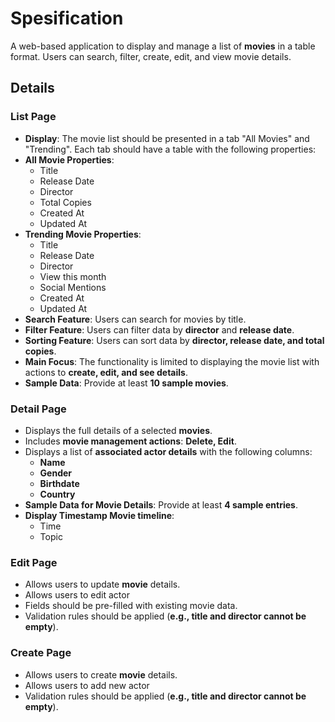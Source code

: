 # **Spesification**  
A web-based application to display and manage a list of **movies** in a table format. Users can search, filter, create, edit, and view movie details.  

## **Details**  

### **List Page**  
- **Display**: The movie list should be presented in a tab "All Movies" and "Trending". Each tab should have a table with the following properties:
- **All Movie Properties**:  
  - Title  
  - Release Date  
  - Director  
  - Total Copies  
  - Created At  
  - Updated At  
- **Trending Movie Properties**:  
  - Title  
  - Release Date  
  - Director  
  - View this month
  - Social Mentions
  - Created At  
  - Updated At  
- **Search Feature**: Users can search for movies by title.  
- **Filter Feature**: Users can filter data by **director** and **release date**.  
- **Sorting Feature**: Users can sort data by **director, release date, and total copies**.  
- **Main Focus**: The functionality is limited to displaying the movie list with actions to **create, edit, and see details**.  
- **Sample Data**: Provide at least **10 sample movies**.  

### **Detail Page**  
- Displays the full details of a selected **movies**.  
- Includes **movie management actions**: **Delete, Edit**.  
- Displays a list of **associated actor details** with the following columns:  
  - **Name**  
  - **Gender**  
  - **Birthdate**  
  - **Country**  
- **Sample Data for Movie Details**: Provide at least **4 sample entries**.  
- **Display Timestamp Movie timeline**:  
  - Time
  - Topic  

### **Edit Page**  
- Allows users to update **movie** details.
- Allows users to edit actor
- Fields should be pre-filled with existing movie data.  
- Validation rules should be applied (**e.g., title and director cannot be empty**).  

### **Create Page**  
- Allows users to create **movie** details.  
- Allows users to add new actor
- Validation rules should be applied (**e.g., title and director cannot be empty**).  
